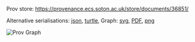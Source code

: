 
Prov store: https://provenance.ecs.soton.ac.uk/store/documents/36851/
	
Alternative serialisations: [json](https://provenance.ecs.soton.ac.uk/store/documents/36851.json), [turtle](https://provenance.ecs.soton.ac.uk/store/documents/36851.ttl), 
Graph: [svg](https://provenance.ecs.soton.ac.uk/store/documents/36851.svg), [PDF](https://provenance.ecs.soton.ac.uk/store/documents/36851.pdf), [png](https://provenance.ecs.soton.ac.uk/store/documents/36851.png)

![Prov Graph](https://provenance.ecs.soton.ac.uk/store/documents/36851.png)

		